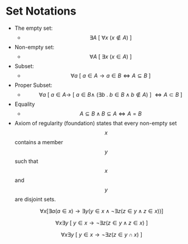 # Set Notations


- The empty set:
  - $$\exists A\ [\ \forall x\ ( x \not\in A) \ ]$$
- Non-empty set:
  - $$\forall A\ [\ \exists x\ ( x \in A) \ ]$$
- Subset:
  - $$\forall a\ [\ a \in A \to a \in B \iff A \subseteq B \ ]$$
- Proper Subset:
  - $$\forall a\ [ \ a \in A \to \ [ \ a \in B \land \ (\exists b\ . \ b\in B \land b \not\in A) \ ] \ \iff A \subset B \ ]$$
- Equality
  - $$A \subseteq B \land B \subseteq A \iff A=B$$
- Axiom of regularity (foundation) states that every non-empty set $$x$$ contains a member $$y$$ such that $$x$$ and $$y$$ are disjoint sets.

$$
\forall x[
  \exists a(a\in x) \to 
  \exists y(y\in x  \land 
  \lnot \exists z (z \in y \land z \in x)
  )
]
$$

$$
\forall x \exists y \ [ \
  y\in x \to \lnot \exists z (z \in y \land z \in x)
\ ]
$$

$$
\forall x \exists y \ [ \
  y\in x \to \lnot \exists z (z \in y \cap x)
\ ]
$$
